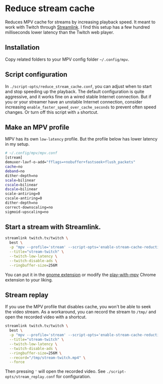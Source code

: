 # Reduce stream cache
Reduces MPV cache for streams by increasing playback speed. It meant to work with Twitch through [Streamlink](https://streamlink.github.io/install.html). I find this setup has a few hundred milliseconds lower latency than the Twitch web player.

## Installation

Copy related folders to your MPV config folder `~/.config/mpv`.

## Script configuration

In `./script-opts/reduce_stream_cache.conf`, you can adjust when to start and stop speeding up the playback. The default configuration is quite aggressive, and it works fine on a wired stable Internet connection. But if you or your streamer have an unstable Internet connection, consider increasing `enable_faster_speed_over_cache_seconds` to prevent often speed changes. Or turn off this script with `a` shortcut.

## Make an MPV profile

MPV has its own `low-latency` profile. But the profile below has lower latency in my setup.

```bash
# ~/.config/mpv/mpv.conf
[stream]
demuxer-lavf-o-add="fflags=+nobuffer+fastseek+flush_packets"
cache=no
deband=no
dither-depth=no
scale=bilinear
cscale=bilinear
dscale=bilinear
scale-antiring=0
cscale-antiring=0
dither-depth=no
correct-downscaling=no
sigmoid-upscaling=no
```

## Start a stream with Streamlink.

```bash
streamlink twitch.tv/twitch \
  best \
  -p "mpv --profile='stream' --script-opts='enable-stream-cache-reduction=true'" \
  --title="stream-twitch" \
  --twitch-low-latency \
  --twitch-disable-ads \
  --ringbuffer-size=256M
```

You can put it in the [gnome extension](https://extensions.gnome.org/extension/1078/twitchlive-panel/) or modify the [play-with-mpv](https://github.com/Thann/play-with-mpv) Chrome extension to your liking.

## Stream replay

If you use the MPV profile that disables cache, you won't be able to seek the video stream. As a workaround, you can record the stream to `/tmp/` and open the recorded video with a shortcut.

```bash
streamlink twitch.tv/twitch \
  best \
  -p "mpv --profile='stream' --script-opts='enable-stream-cache-reduction=true'" \
  --title="stream-twitch" \
  --twitch-low-latency \
  --twitch-disable-ads \
  --ringbuffer-size=256M \
  --record="/tmp/stream-twitch.mp4" \
  --force
```

Then pressing `'` will open the recorded video. See `./script-opts/stream_replay.conf` for configuration.
